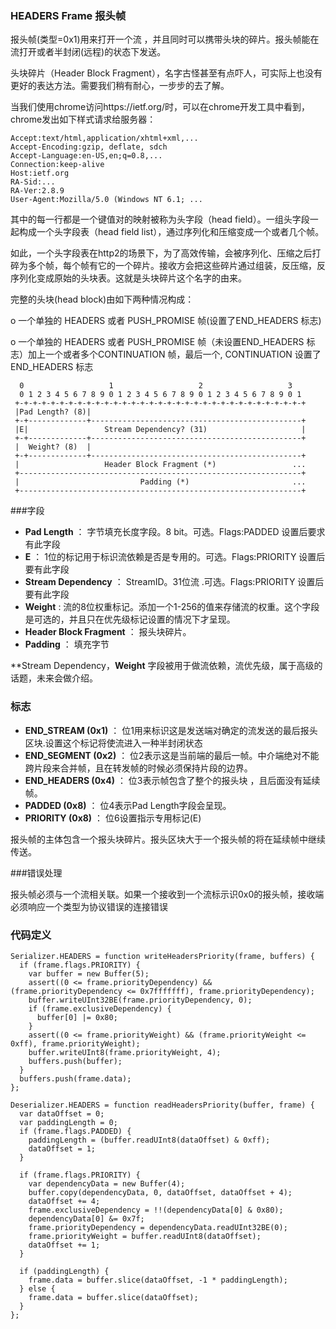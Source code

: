 ### HEADERS Frame 报头帧

报头帧(类型=0x1)用来打开一个流 ，并且同时可以携带头块的碎片。报头帧能在流打开或者半封闭(远程)的状态下发送。

头块碎片（Header Block Fragment），名字古怪甚至有点吓人，可实际上也没有更好的表达方法。需要我们稍有耐心，一步步的去了解。

当我们使用chrome访问https://ietf.org/时，可以在chrome开发工具中看到，chrome发出如下样式请求给服务器：

    Accept:text/html,application/xhtml+xml,...
    Accept-Encoding:gzip, deflate, sdch
    Accept-Language:en-US,en;q=0.8,...
    Connection:keep-alive
    Host:ietf.org
    RA-Sid:...
    RA-Ver:2.8.9
    User-Agent:Mozilla/5.0 (Windows NT 6.1; ...

其中的每一行都是一个键值对的映射被称为头字段（head field）。一组头字段一起构成一个头字段表（head field list），通过序列化和压缩变成一个或者几个帧。

如此，一个头字段表在http2的场景下，为了高效传输，会被序列化、压缩之后打碎为多个帧，每个帧有它的一个碎片。接收方会把这些碎片通过组装，反压缩，反序列化变成原始的头块表。这就是头块碎片这个名字的由来。

完整的头块(head block)由如下两种情况构成：

   o  一个单独的 HEADERS 或者 PUSH_PROMISE 帧(设置了END_HEADERS 标志)

   o  一个单独的 HEADERS 或者 PUSH_PROMISE 帧（未设置END_HEADERS 标志）加上一个或者多个CONTINUATION 帧，最后一个, CONTINUATION 设置了END_HEADERS 标志
      

```
  0                   1                   2                   3
  0 1 2 3 4 5 6 7 8 9 0 1 2 3 4 5 6 7 8 9 0 1 2 3 4 5 6 7 8 9 0 1
 +-+-+-+-+-+-+-+-+-+-+-+-+-+-+-+-+-+-+-+-+-+-+-+-+-+-+-+-+-+-+-+-+
 |Pad Length? (8)|
 +-+-------------+-----------------------------------------------+
 |E|                 Stream Dependency? (31)                     |
 +-+-------------+-----------------------------------------------+
 |  Weight? (8)  |
 +-+-------------+-----------------------------------------------+
 |                   Header Block Fragment (*)                 ...
 +---------------------------------------------------------------+
 |                           Padding (*)                       ...
 +---------------------------------------------------------------+
```


###字段

 - **Pad Length** ： 字节填充长度字段。8 bit。可选。Flags:PADDED 设置后要求有此字段
 - **E** ： 1位的标记用于标识流依赖是否是专用的。可选。Flags:PRIORITY 设置后要有此字段
 - **Stream Dependency** ： StreamID。31位流 .可选。Flags:PRIORITY 设置后要有此字段
 - **Weight** : 流的8位权重标记。添加一个1-256的值来存储流的权重。这个字段是可选的，并且只在优先级标记设置的情况下才呈现。
 - **Header Block Fragment** ： 报头块碎片。
 - **Padding** ： 填充字节

**Stream Dependency，**Weight** 字段被用于做流依赖，流优先级，属于高级的话题，未来会做介绍。

### 标志

 - **END_STREAM (0x1)** ： 位1用来标识这是发送端对确定的流发送的最后报头区块.设置这个标记将使流进入一种半封闭状态
 - **END_SEGMENT (0x2)** ： 位2表示这是当前端的最后一帧。中介端绝对不能跨片段来合并帧，且在转发帧的时候必须保持片段的边界。
 - **END_HEADERS (0x4)** ： 位3表示帧包含了整个的报头块 ，且后面没有延续帧。
 - **PADDED (0x8)** ： 位4表示Pad Length字段会呈现。
 - **PRIORITY (0x8)** ： 位6设置指示专用标记(E) 

报头帧的主体包含一个报头块碎片。报头区块大于一个报头帧的将在延续帧中继续传送。

###错误处理

报头帧必须与一个流相关联。如果一个接收到一个流标示识0x0的报头帧，接收端必须响应一个类型为协议错误的连接错误 

### 代码定义

    Serializer.HEADERS = function writeHeadersPriority(frame, buffers) {
      if (frame.flags.PRIORITY) {
        var buffer = new Buffer(5);
        assert((0 <= frame.priorityDependency) && (frame.priorityDependency <= 0x7fffffff), frame.priorityDependency);
        buffer.writeUInt32BE(frame.priorityDependency, 0);
        if (frame.exclusiveDependency) {
          buffer[0] |= 0x80;
        }
        assert((0 <= frame.priorityWeight) && (frame.priorityWeight <= 0xff), frame.priorityWeight);
        buffer.writeUInt8(frame.priorityWeight, 4);
        buffers.push(buffer);
      }
      buffers.push(frame.data);
    };
    
    Deserializer.HEADERS = function readHeadersPriority(buffer, frame) {
      var dataOffset = 0;
      var paddingLength = 0;
      if (frame.flags.PADDED) {
        paddingLength = (buffer.readUInt8(dataOffset) & 0xff);
        dataOffset = 1;
      }
    
      if (frame.flags.PRIORITY) {
        var dependencyData = new Buffer(4);
        buffer.copy(dependencyData, 0, dataOffset, dataOffset + 4);
        dataOffset += 4;
        frame.exclusiveDependency = !!(dependencyData[0] & 0x80);
        dependencyData[0] &= 0x7f;
        frame.priorityDependency = dependencyData.readUInt32BE(0);
        frame.priorityWeight = buffer.readUInt8(dataOffset);
        dataOffset += 1;
      }
    
      if (paddingLength) {
        frame.data = buffer.slice(dataOffset, -1 * paddingLength);
      } else {
        frame.data = buffer.slice(dataOffset);
      }
    };